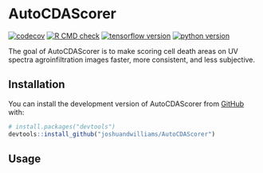 
<!-- README.md is generated from README.Rmd. Please edit that file -->

# AutoCDAScorer

<!-- badges: start -->

[![codecov](https://codecov.io/gh/joshuandwilliams/AutoCDAScorer/graph/badge.svg?token=DVSFFFKKQ4)](https://codecov.io/gh/joshuandwilliams/AutoCDAScorer)
[![R CMD
check](https://github.com/joshuandwilliams/AutoCDAScorer/actions/workflows/R-CMD-check.yml/badge.svg)](https://github.com/joshuandwilliams/AutoCDAScorer/actions/workflows/R-CMD-check.yml)
[![tensorflow
version](https://img.shields.io/badge/tensorflow-v2.16.2-orange)](https://www.tensorflow.org/)
[![python
version](https://img.shields.io/badge/python-v3.11.11-blue)](https://www.python.org/)
<!-- badges: end -->

The goal of AutoCDAScorer is to make scoring cell death areas on UV
spectra agroinfiltration images faster, more consistent, and less
subjective.

## Installation

You can install the development version of AutoCDAScorer from
[GitHub](https://github.com/) with:

``` r
# install.packages("devtools")
devtools::install_github("joshuandwilliams/AutoCDAScorer")
```

## Usage
